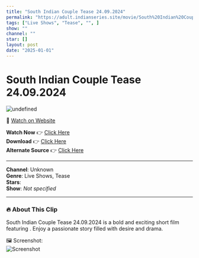 ```yaml
---
title: "South Indian Couple Tease 24.09.2024"
permalink: "https://adult.indianseries.site/movie/South%20Indian%20Couple%20Tease%2024.09.2024"
tags: ["Live Shows", "Tease", "", ]
show: ""
channel: ""
star: []
layout: post
date: "2025-01-01"
---
```


# South Indian Couple Tease 24.09.2024

![undefined](https://desisins.com/wp-content/uploads/2024/09/South-Indian-Couple-24.09.2024-DesiSins.com_.jpg)

🔗 [Watch on Website](https://adult.indianseries.site/movie/South%20Indian%20Couple%20Tease%2024.09.2024)

**Watch Now** 👉 [Click Here](https://adult.indianseries.site/movie/South%20Indian%20Couple%20Tease%2024.09.2024)  
**Download** 👉 [Click Here](https://adult.indianseries.site/movie/South%20Indian%20Couple%20Tease%2024.09.2024)  
**Alternate Source** 👉 [Click Here](https://adult.indianseries.site/movie/South%20Indian%20Couple%20Tease%2024.09.2024)

---

**Channel**: Unknown  
**Genre**: Live Shows, Tease  
**Stars**:   
**Show**: *Not specified*

---

### 🔥 About This Clip

South Indian Couple Tease 24.09.2024 is a bold and exciting short film featuring . Enjoy a passionate story filled with desire and drama.
 
🖼️ Screenshot:  
![Screenshot](https://desisins.com/wp-content/uploads/2024/09/South-Indian-Couple-24.09.2024-DesiSins.com_.jpg)
